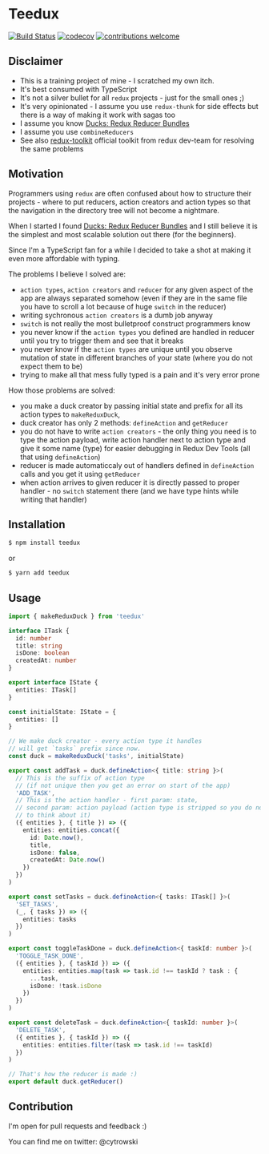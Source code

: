 # Teedux

[![Build Status](https://travis-ci.org/cytrowski/teedux.png?branch=master)](https://travis-ci.org/cytrowski/teedux)
[![codecov](https://codecov.io/gh/cytrowski/teedux/branch/master/graph/badge.svg)](https://codecov.io/gh/cytrowski/teedux)
[![contributions welcome](https://img.shields.io/badge/contributions-welcome-brightgreen.svg?style=flat)](https://github.com/dwyl/esta/issues)

## Disclaimer

- This is a training project of mine - I scratched my own itch.
- It's best consumed with TypeScript
- It's not a silver bullet for all `redux` projects - just for the small ones ;)
- It's very opinionated - I assume you use `redux-thunk` for side effects but there is a way of making it work with sagas too
- I assume you know [Ducks: Redux Reducer Bundles](https://github.com/erikras/ducks-modular-redux)
- I assume you use `combineReducers`
- See also [redux-toolkit](https://redux.js.org/redux-toolkit/overview) official toolkit from redux dev-team for resolving the same problems

## Motivation

Programmers using `redux` are often confused about how to structure their projects - where to put reducers, action creators and action types so that the navigation in the directory tree will not become a nightmare. 

When I started I found [Ducks: Redux Reducer Bundles](https://github.com/erikras/ducks-modular-redux) and I still believe it is the simplest and most scalable solution out there (for the beginners).

Since I'm a TypeScript fan for a while I decided to take a shot at making it even more affordable with typing.

The problems I believe I solved are:

- `action types`, `action creators` and `reducer` for any given aspect of the app are always separated somehow (even if they are in the same file you have to scroll a lot because of huge `switch` in the reducer)
- writing sychronous `action creators` is a dumb job anyway
- `switch` is not really the most bulletproof construct programmers know
- you never know if the `action types` you defined are handled in reducer until you try to trigger them and see that it breaks
- you never know if the `action types` are unique until you observe mutation of state in different branches of your state (where you do not expect them to be)
- trying to make all that mess fully typed is a pain and it's very error prone

How those problems are solved:

- you make a duck creator by passing initial state and prefix for all its action types to `makeReduxDuck`, 
- duck creator has only 2 methods: `defineAction` and `getReducer`
- you do not have to write `action creators` - the only thing you need is to type the action payload, write action handler next to action type and give it some name (type) for easier debugging in Redux Dev Tools (all that using `defineAction`)
- reducer is made automaticcaly out of handlers defined in `defineAction` calls and you get it using `getReducer`
- when action arrives to given reducer it is directly passed to proper handler - no `switch` statement there (and we have type hints while writing that handler)

## Installation

```bash
$ npm install teedux
```
or
```bash
$ yarn add teedux
```

## Usage

```typescript
import { makeReduxDuck } from 'teedux'

interface ITask {
  id: number
  title: string
  isDone: boolean
  createdAt: number
}

export interface IState {
  entities: ITask[]
}

const initialState: IState = {
  entities: []
}

// We make duck creator - every action type it handles
// will get `tasks` prefix since now.
const duck = makeReduxDuck('tasks', initialState)

export const addTask = duck.defineAction<{ title: string }>(
  // This is the suffix of action type 
  // (if not unique then you get an error on start of the app)
  'ADD_TASK', 
  // This is the action handler - first param: state, 
  // second param: action payload (action type is stripped so you do not have 
  // to think about it)
  ({ entities }, { title }) => ({
    entities: entities.concat({
      id: Date.now(),
      title,
      isDone: false,
      createdAt: Date.now()
    })
  })
)

export const setTasks = duck.defineAction<{ tasks: ITask[] }>(
  'SET_TASKS',
  (_, { tasks }) => ({
    entities: tasks
  })
)

export const toggleTaskDone = duck.defineAction<{ taskId: number }>(
  'TOGGLE_TASK_DONE',
  ({ entities }, { taskId }) => ({
    entities: entities.map(task => task.id !== taskId ? task : {
      ...task,
      isDone: !task.isDone
    })
  })
)

export const deleteTask = duck.defineAction<{ taskId: number }>(
  'DELETE_TASK',
  ({ entities }, { taskId }) => ({
    entities: entities.filter(task => task.id !== taskId)
  })
)

// That's how the reducer is made :)
export default duck.getReducer()
```

## Contribution

I'm open for pull requests and feedback :) 

You can find me on twitter: @cytrowski
